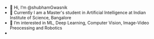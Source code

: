 - 👋 Hi, I’m @shubhamGwasnik
- 🌱 Currently I am a Master's student in Artificial Intelligence at Indian Institute of Science, Bangalore 
- 👀 I’m interested in ML, Deep Learning, Computer Vision, Image-Video Preocessing and Robotics
-


<!---
shubhamGwasnik/shubhamGwasnik is a ✨ special ✨ repository because its `README.md` (this file) appears on your GitHub profile.
You can click the Preview link to take a look at your changes.
--->
